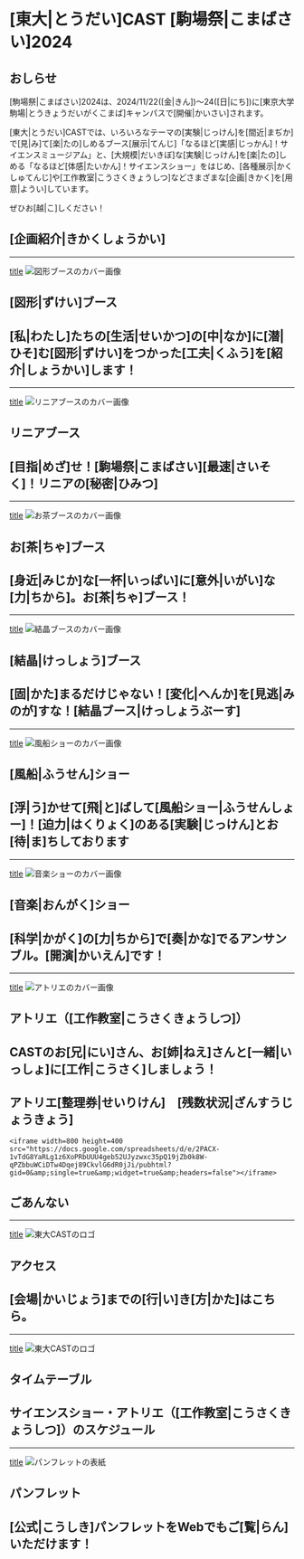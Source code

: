 
# [東大|とうだい]CAST [駒場祭|こまばさい]2024

## おしらせ

[駒場祭|こまばさい]2024は、2024/11/22([金|きん])〜24([日|にち])に[東京大学駒場|とうきょうだいがくこまば]キャンパスで[開催|かいさい]されます。

[東大|とうだい]CASTでは、いろいろなテーマの[実験|じっけん]を[間近|まぢか]で[見|み]て[楽|たの]しめるブース[展示|てんじ]「なるほど[実感|じっかん]！サイエンスミュージアム」と、[大規模|だいきぼ]な[実験|じっけん]を[楽|たの]しめる「なるほど[体感|たいかん]！サイエンスショー」をはじめ、[各種展示|かくしゅてんじ]や[工作教室|こうさくきょうしつ]などさまざまな[企画|きかく]を[用意|ようい]しています。

ぜひお[越|こ]しください！

## [企画紹介|きかくしょうかい]

---
[title](shape)
![図形ブースのカバー画像](/img/toppage/図形_top.png)
## [図形|ずけい]ブース
[私|わたし]たちの[生活|せいかつ]の[中|なか]に[潜|ひそ]む[図形|ずけい]をつかった[工夫|くふう]を[紹介|しょうかい]します！
---
---
[title](linear)
![リニアブースのカバー画像](/img/toppage/リニア_top.png)
## リニアブース
[目指|めざ]せ！[駒場祭|こまばさい][最速|さいそく]！リニアの[秘密|ひみつ]
---
---
[title](tea)
![お茶ブースのカバー画像](/img/toppage/お茶_top.png)
## お[茶|ちゃ]ブース
[身近|みじか]な[一杯|いっぱい]に[意外|いがい]な[力|ちから]。お[茶|ちゃ]ブース！
---
---
[title](crystal)
![結晶ブースのカバー画像](/img/toppage/結晶_top.png)
## [結晶|けっしょう]ブース
[固|かた]まるだけじゃない！[変化|へんか]を[見逃|みのが]すな！[結晶ブース|けっしょうぶーす]
---
---
[title](balloon)
![風船ショーのカバー画像](/img/toppage/風船_top.png)
## [風船|ふうせん]ショー
[浮|う]かせて[飛|と]ばして[風船ショー|ふうせんしょー]！[迫力|はくりょく]のある[実験|じっけん]とお[待|ま]ちしております
---
---
[title](sound)
![音楽ショーのカバー画像](/img/toppage/音楽_top.png)
## [音楽|おんがく]ショー
[科学|かがく]の[力|ちから]で[奏|かな]でるアンサンブル。[開演|かいえん]です！
---
---
[title](atelier)
![アトリエのカバー画像](/img/toppage/アトリエ_top.png)

## アトリエ（[工作教室|こうさくきょうしつ]）

CASTのお[兄|にい]さん、お[姉|ねえ]さんと[一緒|いっしょ]に[工作|こうさく]しましょう！
---

## アトリエ[整理券|せいりけん]　[残数状況|ざんすうじょうきょう]

```
<iframe width=800 height=400 src="https://docs.google.com/spreadsheets/d/e/2PACX-1vTdG8YaRLg1z6XoPRbUUU4geb52UJyzwxc35pQ19jZb0k8W-qPZbbuWCiDTw4Dqej89CkvlG6dR0jJi/pubhtml?gid=0&amp;single=true&amp;widget=true&amp;headers=false"></iframe>
```

## ごあんない

---
[title](access)
![東大CASTのロゴ](/img/sponsors/utcast.gif)
## アクセス

[会場|かいじょう]までの[行|い]き[方|かた]はこちら。
---
---
[title](timetable)
![東大CASTのロゴ](/img/sponsors/utcast.gif)
## タイムテーブル
サイエンスショー・アトリエ（[工作教室|こうさくきょうしつ]）のスケジュール
---
---
[title](pamphlet)
![パンフレットの表紙](/img/pamphlet/pamphlet.png)
## パンフレット
[公式|こうしき]パンフレットをWebでもご[覧|らん]いただけます！
---